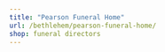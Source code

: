 ```yaml
---
title: "Pearson Funeral Home"
url: /bethlehem/pearson-funeral-home/
shop: funeral directors
---
```

